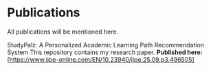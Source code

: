 # Publications
All publications will be mentioned here.

StudyPalz: A Personalized Academic Learning
Path Recommendation System
This repository contains my research paper.
**Published here:** [https://www.ijpe-online.com/EN/10.23940/ijpe.25.09.p3.496505]

